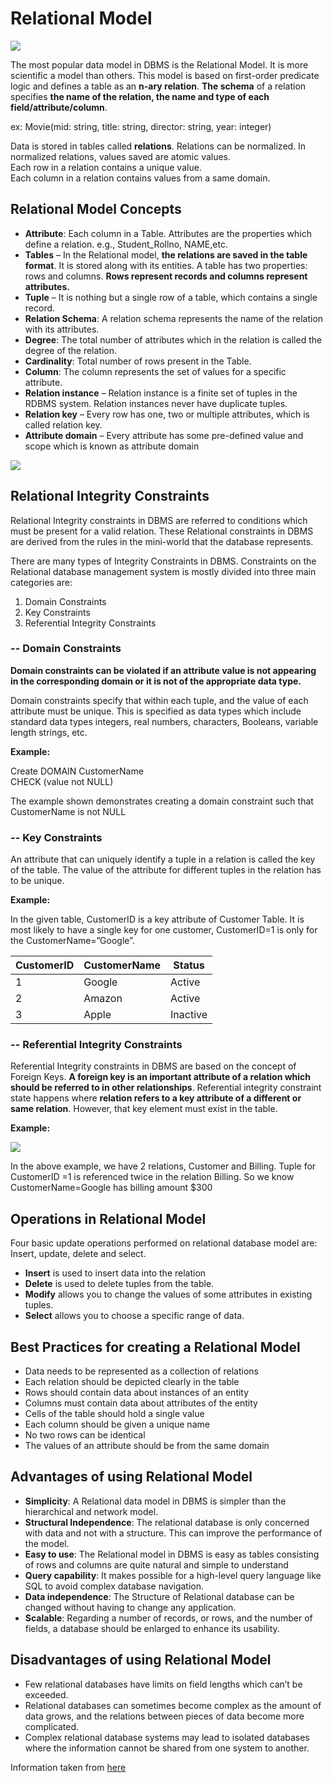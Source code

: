# Relational Model
![](https://www.tutorialspoint.com/dbms/images/relational_model_table.png)

The most popular data model in DBMS is the Relational Model. It is more scientific a model than others. This model is based on first-order predicate logic and defines a table as an **n-ary relation**. **The schema** of a relation specifies **the name of the relation, the name and type of each field/attribute/column**.

ex: Movie(mid: string, title: string, director: string, year: integer)

Data is stored in tables called **relations**. Relations can be normalized. In normalized relations, values saved are atomic values. \
Each row in a relation contains a unique value. \
Each column in a relation contains values from a same domain.

## Relational Model Concepts
* **Attribute**: Each column in a Table. Attributes are the properties which define a relation. e.g., Student_Rollno, NAME,etc.
* **Tables** – In the Relational model, **the relations are saved in the table format**. It is stored along with its entities. A table has two properties: rows and columns. **Rows represent records and columns represent attributes.**
* **Tuple** – It is nothing but a single row of a table, which contains a single record.
* **Relation Schema**: A relation schema represents the name of the relation with its attributes.
* **Degree**: The total number of attributes which in the relation is called the degree of the relation.
* **Cardinality**: Total number of rows present in the Table.
* **Column**: The column represents the set of values for a specific attribute.
* **Relation instance** – Relation instance is a finite set of tuples in the RDBMS system. Relation instances never have duplicate tuples.
* **Relation key** – Every row has one, two or multiple attributes, which is called relation key.
* **Attribute domain** – Every attribute has some pre-defined value and scope which is known as attribute domain

![](https://cdn.guru99.com/images/1/091318_0803_RelationalD1.png)

## Relational Integrity Constraints
Relational Integrity constraints in DBMS are referred to conditions which must be present for a valid relation. These Relational constraints in DBMS are derived from the rules in the mini-world that the database represents.

There are many types of Integrity Constraints in DBMS. Constraints on the Relational database management system is mostly divided into three main categories are: 
1. Domain Constraints 
2. Key Constraints 
3. Referential Integrity Constraints 

### -- Domain Constraints
**Domain constraints can be violated if an attribute value is not appearing in the corresponding domain or it is not of the appropriate data type.**

Domain constraints specify that within each tuple, and the value of each attribute must be unique. This is specified as data types which include standard data types integers, real numbers, characters, Booleans, variable length strings, etc.

**Example:**

Create DOMAIN CustomerName \
CHECK (value not NULL)

The example shown demonstrates creating a domain constraint such that CustomerName is not NULL

### -- Key Constraints
An attribute that can uniquely identify a tuple in a relation is called the key of the table. The value of the attribute for different tuples in the relation has to be unique.

**Example:**

In the given table, CustomerID is a key attribute of Customer Table. It is most likely to have a single key for one customer, CustomerID=1 is only for the CustomerName=”Google”.

| CustomerID | CustomerName | Status |
| -- | -- | -- |
| 1	| Google | Active |
| 2	| Amazon | Active |
| 3	| Apple	| Inactive |

### -- Referential Integrity Constraints
Referential Integrity constraints in DBMS are based on the concept of Foreign Keys. **A foreign key is an important attribute of a relation which should be referred to in other relationships**. Referential integrity constraint state happens where **relation refers to a key attribute of a different or same relation**. However, that key element must exist in the table.

**Example:**

![](https://cdn.guru99.com/images/1/091318_0803_RelationalD2.png)

In the above example, we have 2 relations, Customer and Billing. Tuple for CustomerID =1 is referenced twice in the relation Billing. So we know CustomerName=Google has billing amount $300

## Operations in Relational Model
Four basic update operations performed on relational database model are: Insert, update, delete and select.
* **Insert** is used to insert data into the relation
* **Delete** is used to delete tuples from the table.
* **Modify** allows you to change the values of some attributes in existing tuples.
* **Select** allows you to choose a specific range of data.

## Best Practices for creating a Relational Model
* Data needs to be represented as a collection of relations
* Each relation should be depicted clearly in the table
* Rows should contain data about instances of an entity
* Columns must contain data about attributes of the entity
* Cells of the table should hold a single value
* Each column should be given a unique name
* No two rows can be identical
* The values of an attribute should be from the same domain

## Advantages of using Relational Model
* **Simplicity**: A Relational data model in DBMS is simpler than the hierarchical and network model.
* **Structural Independence**: The relational database is only concerned with data and not with a structure. This can improve the performance of the model.
* **Easy to use**: The Relational model in DBMS is easy as tables consisting of rows and columns are quite natural and simple to understand
* **Query capability**: It makes possible for a high-level query language like SQL to avoid complex database navigation.
* **Data independence**: The Structure of Relational database can be changed without having to change any application.
* **Scalable**: Regarding a number of records, or rows, and the number of fields, a database should be enlarged to enhance its usability.

## Disadvantages of using Relational Model
* Few relational databases have limits on field lengths which can’t be exceeded.
* Relational databases can sometimes become complex as the amount of data grows, and the relations between pieces of data become more complicated.
* Complex relational database systems may lead to isolated databases where the information cannot be shared from one system to another.

Information taken from [here](https://www.guru99.com/relational-data-model-dbms.html)
